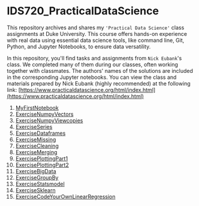 # IDS720_PracticalDataScience
This repository archives and shares my `'Practical Data Science'` class assignments at Duke University. This course offers hands-on experience with real data using essential data science tools, like command line, Git, Python, and Jupyter Notebooks, to ensure data versatility.

In this repository, you'll find tasks and assignments from `Nick Eubank`'s class. 
We completed many of them during our classes, often working together with classmates. The authors' names of the solutions are included in the corresponding Jupyter notebooks.
You can view the class and materials prepared by Nick Eubank (highly recommended) at the following link: [https://www.practicaldatascience.org/html/index.html](https://www.practicaldatascience.org/html/index.html)


1.  [MyFirstNotebook](https://github.com/BarbaraPFloresRios/IDS720_PracticalDataScience/blob/main/20230914_MyFirstNotebook/First_jupyter_notebook.ipynb)
2.  [ExerciseNumpyVectors](https://github.com/BarbaraPFloresRios/IDS720_PracticalDataScience/blob/main/20230921_ExerciseNumpyVectors/Exercise_numpy_vectors.ipynb)
3.  [ExerciseNumpyViewcopies](https://github.com/BarbaraPFloresRios/IDS720_PracticalDataScience/blob/main/20230926_ExerciseNumpyViewcopies/Exercise_numpy_viewcopies.ipynb)
4.  [ExerciseSeries](https://github.com/BarbaraPFloresRios/IDS720_PracticalDataScience/blob/main/20230928_ExerciseSeries/Exercise_series.ipynb)
5.  [ExerciseDataframes](https://github.com/BarbaraPFloresRios/IDS720_PracticalDataScience/blob/main/20231003_ExerciseDataframes/Exercise_dataframes.ipynb)
6.  [ExerciseMissing](https://github.com/BarbaraPFloresRios/IDS720_PracticalDataScience/blob/main/20231005_ExerciseMissing/Exercise_missing.ipynb)
7.  [ExerciseCleaning](https://github.com/BarbaraPFloresRios/IDS720_PracticalDataScience/blob/main/20231010_ExerciseCleaning/Exercise_cleaning.ipynb)
8.  [ExerciseMerging](https://github.com/BarbaraPFloresRios/IDS720_PracticalDataScience/blob/main/20231019_ExerciseMerging/Exercise_merging.ipynb)
9.  [ExercisePlottingPart1](https://github.com/BarbaraPFloresRios/IDS720_PracticalDataScience/blob/main/20231019_ExercisePlottingPart1/Exercise_plotting_part1.ipynb)
10. [ExercisePlottingPart2](https://github.com/BarbaraPFloresRios/IDS720_PracticalDataScience/blob/main/20231026_ExercisePlottingPart2/Exercise_plotting_part2.ipynb)
11. [ExerciseBigData](https://github.com/BarbaraPFloresRios/IDS720_PracticalDataScience/blob/main/20231031_ExerciseBigData/Exercise_bigdata.ipynb)
12. [ExerciseGroupBy](https://github.com/BarbaraPFloresRios/IDS720_PracticalDataScience/blob/main/20231107_ExerciseGroupBy/exercise_groupby.ipynb)
13. [ExerciseStatsmodel](https://github.com/BarbaraPFloresRios/IDS720_PracticalDataScience/blob/main/20231116_ExerciseStatsmodels/Exercise_statsmodels.ipynb)
14. [ExerciseSklearn](https://github.com/BarbaraPFloresRios/IDS720_PracticalDataScience/blob/main/20231121_ExerciseSklearn/exercise_sklearn.ipynb)
15. [ExerciseCodeYourOwnLinearRegression](https://github.com/BarbaraPFloresRios/IDS720_PracticalDataScience/blob/main/20231128_ExerciseCodeYourOwnLinearRegression/Exercise_codeyourownlinearregression.ipynb)







